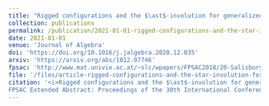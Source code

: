 ```yaml
---
title: "Rigged configurations and the $\ast$-involution for generalized Kac-Moody algebras"
collection: publications
permalink: /publication/2021-01-01-rigged-configurations-and-the-star-involution-for-generalized-Kac-Moody-algebras
date: 2021-01-01
venue: 'Journal of Algebra'
doi: 'https://doi.org/10.1016/j.jalgebra.2020.12.035'
arxiv: 'https://arxiv.org/abs/1812.07746'
fpsac: 'http://www.mat.univie.ac.at/~slc/wpapers/FPSAC2018/20-Salisbury-Scrimshaw.html'
file: '/files/article-rigged-configurations-and-the-star-involution-for-generalized-Kac-Moody-algebras.pdf'
citation: '<i>Rigged configurations and the $\ast$-involution for generalized Kac–Moody algebras</i> (with <a href="https://people.smp.uq.edu.au/TravisScrimshaw/">T. Scrimshaw</a>), J. Algebra <b>573</b> (2021), 148–168.
FPSAC Extended Abstract: Proceedings of the 30th International Conference on &quot;Formal Power Series and Algebraic Combinatorics&quot; (Hanover), Sém. Lothar. Combin. <b>80B</b> (2018), Art. 20, 12 pp.'
---
```

